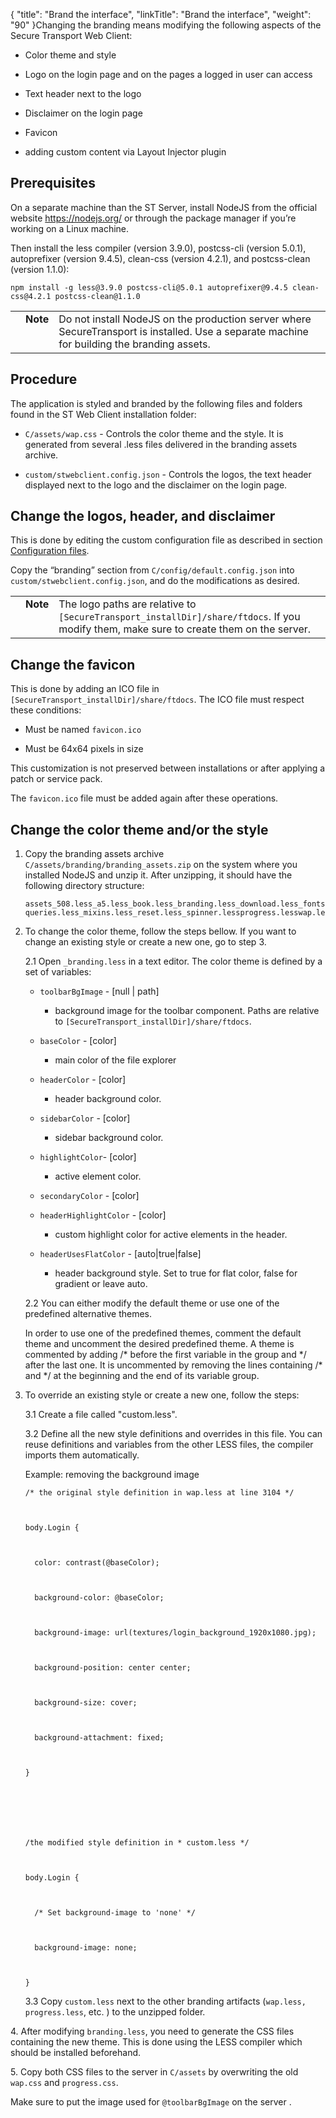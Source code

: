 {
    "title": "Brand the interface",
    "linkTitle": "Brand the interface",
    "weight": "90"
}Changing the branding means modifying the following aspects of the Secure Transport Web Client:

-   Color theme and style
-   Logo on the login page and on the pages a logged in user can access
-   Text header next to the logo
-   Disclaimer on the login page
-   Favicon
-   adding custom content via Layout Injector plugin

## Prerequisites

On a separate machine than the ST Server, install NodeJS from the official website https://nodejs.org/ or through the package manager if you’re working on a Linux machine.

Then install the less compiler (version 3.9.0), postcss-cli (version 5.0.1), autoprefixer (version 9.4.5), clean-css (version 4.2.1), and postcss-clean (version 1.1.0):

    npm install -g less@3.9.0 postcss-cli@5.0.1 autoprefixer@9.4.5 clean-css@4.2.1 postcss-clean@1.1.0

<table cellpadding="0" cellspacing="0">
   <col/>
   <col/>
   <col/>
      <tr>
         <td valign="top">         </td>
         <td valign="top"><span><b>Note</b></span>
         </td>
         <td data-mc-autonum="&lt;b&gt;Note&lt;/b&gt;" valign="top">Do not install NodeJS on the production server where <span>SecureTransport</span> is installed. Use a separate machine for building the branding assets.         </td>
      </tr>
</table>

## Procedure

The application is styled and branded by the following files and folders found in the ST Web Client installation folder:

-   `C/assets/wap.css` - Controls the color theme and the style. It is generated from several .less files delivered in the branding assets archive.
-   `custom/stwebclient.config.json` - Controls the logos, the text header displayed next to the logo and the disclaimer on the login page.

## Change the logos, header, and disclaimer

This is done by editing the custom configuration file as described in section [Configuration files](../config_files).

Copy the “branding” section from `C/config/default.config.json` into `custom/stwebclient.config.json`, and do the modifications as desired.

<table cellpadding="0" cellspacing="0">
   <col/>
   <col/>
   <col/>
      <tr>
         <td valign="top">         </td>
         <td valign="top"><span><b>Note</b></span>
         </td>
         <td data-mc-autonum="&lt;b&gt;Note&lt;/b&gt;" valign="top">The logo paths are relative to <code>[SecureTransport_installDir]/share/ftdocs</code>. If you modify them, make sure to create them on the server.         </td>
      </tr>
</table>

## <span id="Change2"></span>Change the favicon

This is done by adding an ICO file in `[SecureTransport_installDir]/share/ftdocs`. The ICO file must respect these conditions:

-   Must be named `favicon.ico`
-   Must be 64x64 pixels in size

This customization is not preserved between installations or after applying a patch or service pack.

The `favicon.ico` file must be added again after these operations.

## <span id="Change"></span>Change the color theme and/or the style

1.  Copy the branding assets archive` C/assets/branding/branding_assets.zip` on the system where you installed NodeJS and unzip it. After unzipping, it should have the following directory structure:  
    
        assets_508.less_a5.less_book.less_branding.less_download.less_fonts.less_header.less_icons.less_media-queries.less_mixins.less_reset.less_spinner.lessprogress.lesswap.less
2.  To change the color theme, follow the steps bellow. If you want to change an existing style or create a new one, go to step 3.  
    2.1 Open `_branding.less` in a text editor. The color theme is defined by a set of variables:  
    -   `toolbarBgImage` - \[null | path\]
        -   background image for the toolbar component. Paths are relative to `[SecureTransport_installDir]/share/ftdocs`.
    -   `baseColor` - \[color\]
        -   main color of the file explorer
    -   `headerColor` - \[color\]
        -   header background color.
    -   `sidebarColor` - \[color\]
        -   sidebar background color.
    -   `highlightColor`- \[color\]
        -   active element color.
    -   `secondaryColor` - \[color\]
    -   `headerHighlightColor` - \[color\]
        -   custom highlight color for active elements in the header.
    -   `headerUsesFlatColor` - \[auto|true|false\]
        -   header background style. Set to true for flat color, false for gradient or leave auto.

      
    2.2 You can either modify the default theme or use one of the predefined alternative themes.  
    In order to use one of the predefined themes, comment the default theme and uncomment the desired predefined theme. A theme is commented by adding /\* before the first variable in the group and \*/ after the last one. It is uncommented by removing the lines containing /\* and \*/ at the beginning and the end of its variable group.
3.  To override an existing style or create a new one, follow the steps:  
    3.1 Create a file called "custom.less".  
    3.2 Define all the new style definitions and overrides in this file. You can reuse definitions and variables from the other LESS files, the compiler imports them automatically.  
    Example: removing the background image  
      
    
        /* the original style definition in wap.less at line 3104 */

        body.Login {

          color: contrast(@baseColor);

          background-color: @baseColor;

          background-image: url(textures/login_background_1920x1080.jpg);

          background-position: center center;

          background-size: cover;

          background-attachment: fixed;

        }

         

        /the modified style definition in * custom.less */

        body.Login {

          /* Set background-image to 'none' */

          background-image: none;

        }

      
    3.3 Copy `custom.less` next to the other branding artifacts (`wap.less, progress.less`, etc. ) to the unzipped folder.

4\. After modifying `branding.less`, you need to generate the CSS files containing the new theme. This is done using the LESS compiler which should be installed beforehand.

<!-- -->

<!-- -->

<!-- -->

5\. Copy both CSS files to the server in `C/assets` by overwriting the old `wap.css` and `progress.css`.  
Make sure to put the image used for `@toolbarBgImage` on the server .
